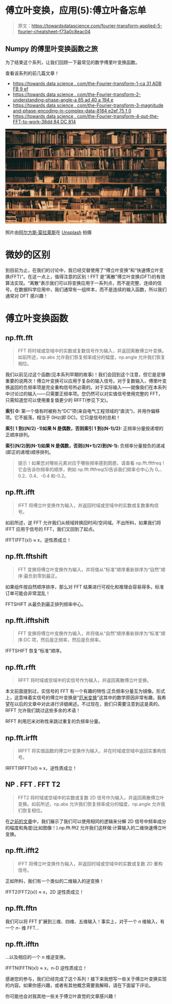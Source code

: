 # 傅立叶变换，应用(5):傅立叶备忘单

> 原文：<https://towardsdatascience.com/fourier-transform-applied-5-fourier-cheatsheet-f73a0c8eac04>

## Numpy 的傅里叶变换函数之旅

为了结束这个系列，让我们回顾一下最常见的数字傅里叶变换函数。

查看该系列的前几篇文章！

*   [https://towards data science . com/the-Fourier-transform-1-ca 31 ADB FB 9 ef](/the-fourier-transform-1-ca31adbfb9ef)
*   [https://towards data science . com/the-Fourier-transform-2-understanding-phase-angle-a 85 ad 40 a 194 e](/the-fourier-transform-2-understanding-phase-angle-a85ad40a194e)
*   [https://towards data science . com/the-Fourier-transform-3-magnitude and-phase-encoding-in-complex-data-8184 e2ef 75 f 0](/the-fourier-transform-3-magnitude-and-phase-encoding-in-complex-data-8184e2ef75f0)
*   [https://towards data science . com/the-Fourier-transform-4-put-the-FFT-to-work-38dd 84 DC 814](/the-fourier-transform-4-putting-the-fft-to-work-38dd84dc814)

![](img/b0341e5529be4627822b841e8ec8a089.png)

照片由[阿尔方斯·莫拉莱斯](https://unsplash.com/@alfonsmc10?utm_source=medium&utm_medium=referral)在 [Unsplash](https://unsplash.com?utm_source=medium&utm_medium=referral) 拍摄

# 微妙的区别

到目前为止，在我们的讨论中，我已经交替使用了“傅立叶变换”和“快速傅立叶变换(FFT)”。在这一点上，值得注意的区别！FFT 是“离散”傅立叶变换(DFT)的有效算法实现。“离散”表示我们可以将变换应用于一系列点，而不是完整、连续的信号。在数据科学应用中，我们通常有一组样本，而不是连续的输入函数，所以我们通常对 DFT 感兴趣！

# 傅立叶变换函数

## np.fft.fft

> FFT 将时域或空域中的实数或复数信号作为输入，并返回离散傅立叶变换。如前所述，np.abs 允许我们恢复频率成分的幅度，np.angle 允许我们恢复相位。

我们以前见过这个函数(见本系列早期的故事)！我们会回到这个注意，但它是足够重要的说两次！傅立叶变换可以应用于复杂的输入信号。对于复数输入，傅里叶变换返回的负频率项是完全重构信号所必需的。对于实际输入——就像我们在本系列中讨论过的输入——只需要正频率项。您仍然可以对实值信号使用完整的 FFT，只需知道您可以使用重复值更少的 RFFT(参见下文)。

**索引 0:** 第一个值有时被称为“DC”项(来自电气工程领域的“直流”)，并用作偏移项。它不振荡，相当于 0Hz(即 DC)。它只是信号的总和！

**索引 1 到((N/2) -1)如果 N 是偶数，否则索引 1 到((N-1)/2):** 正频率分量按递增的正顺序排列。

**索引(N/2)到(N-1)如果 N 是偶数，否则((N+1)/2)到(N-1):** 负频率分量按负的递减(即正的递增)顺序排列。

> 提示！如果您对哪些元素对应于哪些频率感到困惑，请查看 np.fft.fftfreq！它会告诉你频率的顺序，例如 np.fft.fftfreq(5)告诉我们频率仓中心为 0。、0.2、0.4、-0.4 和-0.2。

## np.fft.ifft

> IFFT 将傅立叶变换作为输入，并返回时域或空域中的实数或复数重构信号。

如前所述，逆 FFT 允许我们从频域转换回时间/空间域。不出所料，如果我们将 IFFT 应用于信号的 FFT，我们又回到了起点。

IFFT(FFT(x)) ≈ x，逆性质成立！

## np.fft.fftshift

> FFT 变换将傅立叶变换作为输入，并将值从“标准”顺序重新排序为“自然”顺序:最负到零到最正。

如果组件按自然顺序排序，那么对 FFT 结果进行可视化和推理会容易得多。标准订单可能会非常混乱！

FFTSHIFT 从最负到最正排列频率中心。

## np.fft.ifftshift

> FFT 变换将傅立叶变换作为输入，并将值从“自然”顺序重新排序为“标准”顺序:DC 项，然后是正频率，然后是负频率。

IFFTSHIFT 恢复“标准”顺序。

## np.fft.rfft

> RFFT 将时域或空域中的实信号作为输入，并返回离散傅立叶变换。

本文前面提到过，实信号的 FFT 有一个有趣的特性:正负频率分量互为镜像。形式上，这意味着实信号的傅立叶变换是“[厄米变换](https://en.wikipedia.org/wiki/Hermitian_function)”这其中的数学原因非常有趣，我希望在以后的文章中对此进行详细阐述。不过现在，我们只需要注意到这是真的。RFFT 允许我们跳过这些多余的术语！

RFFT 利用厄米对称性来跳过重复的负频率分量。

## np.fft.irfft

> IRFFT 将实值函数的傅立叶变换作为输入，并在时域或空域中返回实重构信号。

IRFFT(RFFT(x)) ≈ x，逆性质成立！

## NP . FFT . FFT T2

> FFT2 将时域或空域中的实数或复数 2D 信号作为输入，并返回离散傅立叶变换。如前所述，np.abs 允许我们恢复频率成分的幅度，np.angle 允许我们恢复相位。

在[之前的文章](/the-fourier-transform-4-putting-the-fft-to-work-38dd84dc814)中，我们展示了我们可以使用相同的逻辑来分解 2D 信号中频率成分的幅度和角度(比如图像！).np.fft.fft2 允许我们这样做:计算输入的二维快速傅立叶变换。

## np.fft.ifft2

> IFFT 将傅立叶变换作为输入，并返回时域或空域中的实数或复数 2D 重构信号。

正如所料，我们有一个类似的二维输入的逆变换！

IFFT2(FFT2(x)) ≈ x，2D 逆性质成立！

## np.fft.fftn

我们可以将 FFT 扩展到三维、四维、五维输入！事实上，对于一个 *n* 维输入，有一个 *n-* 维 FFT…

## np.fft.ifftn

…以及相应的一个 *n* 维逆变换。

IFFTN(FFTN(x)) ≈ x，n-D 逆性质成立！

感谢您的参与，我们已经完成了这个系列！接下来我想写一些关于傅立叶变换实现的内容。如果你感兴趣，或者有其他概念需要我解释，请在下面留下评论。

你可能也会对我其他一些关于傅立叶直觉的文章感兴趣！